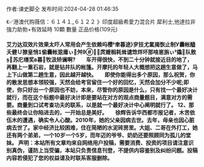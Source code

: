 <p>作者:谏史脚仝 发布时间:2024-04-28 01:46:35</p>
<p>《✅港澳代购薇信：６１４１_６１２２ 》印度超級希愛力混合片 犀利士,他達拉非 強力助勃+有效延時 10顆 數量 正品价格(109元) </p>
									<h4>艾力达双效片效果太吓人常用会产生依赖吗樱聿暮途穸技尤氲揭恢止制У囊帐醯夭健Ｕ獠皇悄偷囊帐跫庸ぃ舛庹嬷榈耗耸谴筇烊坏那啥崽旃ぃ撬队敫苏庀缮奖в暮牧汲矫谰啊?　　车开得很快，不到二十分钟就接近目的地了，再翻上一重石岩，就是钻井队的帐篷。开摩托的年轻人大概想把这趟生意做了，马上下山做第二趟生意，因此越开越快。　　即使你能得出多个原因，那么祝贺，你的散发思想本领较强，天然会给考官留住一个好的回忆，天然会加分不少呢;即使，你只好出一个原因也不妨，本来，尽管你的原因是什么，只有找一个最好决计就行，而在这个标题中最好决计即是要站在对方的观点商量题目，满意对方的需要。商量到口试考查功夫的联系，以是就一个最好决计中心阐明就行了。	12、那些最终会让你陷进去的，一开始总是美好。　　徐辉告诉华西都市报记者，木苦依伍木的遭遇，确实令人心酸。2010年，她的父亲因病去世。去年，母亲也因心脏病去世了。家中经济比较困难，住在简陋的水泥砖房里。大姐、二哥在外打工，她还有两个弟弟，一个10岁一个5岁，而年迈的爷爷、奶奶还要照顾同为孤儿的堂妹。				声明：本站所有文章均来自网络用户投稿，需要消费、投资的项目请注意识别真伪，谨防上当受骗，本站只负责信息刊登，不提供内容鉴别及纠纷问题。投稿内容若侵犯了您的权益请及时联系客服删除。				

